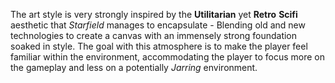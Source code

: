 The art style is very strongly inspired by the **Utilitarian** yet **Retro** **Scifi** aesthetic that *Starfield* manages to encapsulate - Blending old and new technologies to create a canvas with an immensely strong foundation soaked in style. The goal with this atmosphere is to make the player feel familiar within the environment, accommodating the player to focus more on the gameplay and less on a potentially *Jarring* environment. 